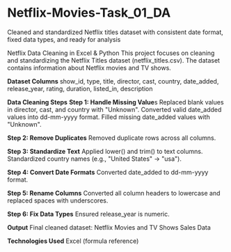 # Netflix-Movies-Task_01_DA
Cleaned and standardized Netflix titles dataset with consistent date format, fixed data types, and ready for analysis

Netflix Data Cleaning in Excel & Python
This project focuses on cleaning and standardizing the Netflix Titles dataset (netflix_titles.csv). The dataset contains information about Netflix movies and TV shows.

**Dataset Columns**
show_id, type, title, director, cast, country, date_added, release_year, rating, duration, listed_in, description

**Data Cleaning Steps**
**Step 1: Handle Missing Value**s
Replaced blank values in director, cast, and country with "Unknown".
Converted valid date_added values into dd-mm-yyyy format.
Filled missing date_added values with "Unknown".

**Step 2: Remove Duplicates**
Removed duplicate rows across all columns.

**Step 3: Standardize Text**
Applied lower() and trim() to text columns.
Standardized country names (e.g., "United States" → "usa").

**Step 4: Convert Date Formats**
Converted date_added to dd-mm-yyyy format.

**Step 5: Rename Columns**
Converted all column headers to lowercase and replaced spaces with underscores.

**Step 6: Fix Data Types**
Ensured release_year is numeric.

**Output**
Final cleaned dataset: Netflix Movies and TV Shows Sales Data

**Technologies Used**
Excel (formula reference)


